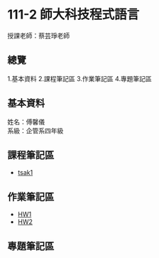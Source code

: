 # 111-2 師大科技程式語言
授課老師：蔡芸琤老師

## 總覽
1.基本資料
2.課程筆記區
3.作業筆記區
4.專題筆記區


## 基本資料
姓名：傅馨儀
<br/> 系級：企管系四年級

## 課程筆記區

- [tsak1](https://github.com/cindyfu0208/PL/blob/main/Untitled1.ipynb)

## 作業筆記區

- [HW1](https://github.com/cindyfu0208/PL/blob/main/hw1.ipynb)
- [HW2](https://github.com/cindyfu0208/PL/blob/main/hw2.ipynb)
## 專題筆記區
